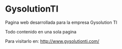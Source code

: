 # GysolutionTI
Pagina web desarrollada para la empresa Gysolution TI

Todo contenido en una sola pagina


Para visitarlo en: http://www.gysolutionti.com/
